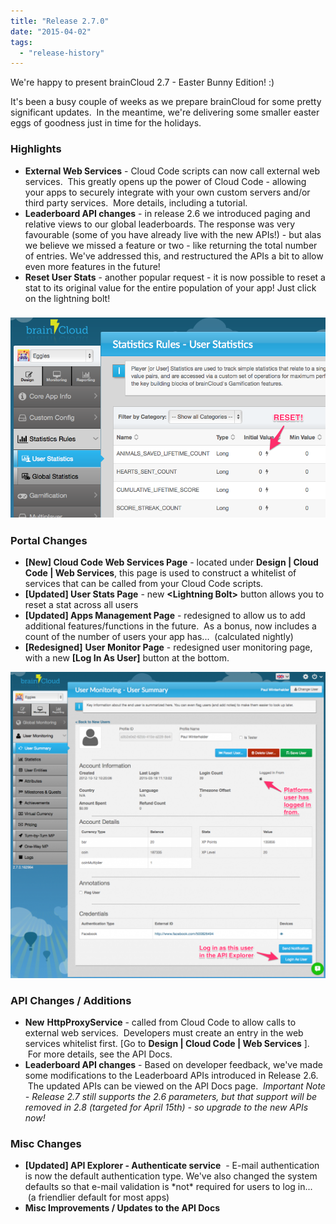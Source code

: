 ```yaml
---
title: "Release 2.7.0"
date: "2015-04-02"
tags: 
  - "release-history"
---
```


We're happy to present brainCloud 2.7 - Easter Bunny Edition! :)

It's been a busy couple of weeks as we prepare brainCloud for some pretty significant updates.  In the meantime, we're delivering some smaller easter eggs of goodness just in time for the holidays.

### Highlights

- **External Web Services** - Cloud Code scripts can now call external web services.  This greatly opens up the power of Cloud Code - allowing your apps to securely integrate with your own custom servers and/or third party services.  More details, including a tutorial.
- **Leaderboard API changes** - in release 2.6 we introduced paging and relative views to our global leaderboards. The response was very favourable (some of you have already live with the new APIs!) - but alas we believe we missed a feature or two - like returning the total number of entries. We've addressed this, and restructured the APIs a bit to allow even more features in the future!
- **Reset User Stats** - another popular request - it is now possible to reset a stat to its original value for the entire population of your app! Just click on the lightning bolt!

### ![Reset User Stat](images/Reset_User_Stat.png)

### Portal Changes

- **\[New\] Cloud Code Web Services Page** - located under **Design | Cloud Code | Web Services**, this page is used to construct a whitelist of services that can be called from your Cloud Code scripts.
- **\[Updated\] User Stats Page** - new **<Lightning Bolt\>** button allows you to reset a stat across all users
- **\[Updated\] Apps Management Page** - redesigned to allow us to add additional features/functions in the future.  As a bonus, now includes a count of the number of users your app has...  (calculated nightly)
- **\[Redesigned\]** **User Monitor Page** - redesigned user monitoring page, with a new **\[Log In As User\]** button at the bottom.

[![Updated User Summary Page](images/Updated_User_Summary_Page-1024x995.png)](/apidocs/wp-content/uploads/2015/04/Updated_User_Summary_Page.png)

### API Changes / Additions

- **New** **HttpProxyService** - called from Cloud Code to allow calls to external web services.  Developers must create an entry in the web services whitelist first. \[Go to **Design | Cloud Code | Web Services** \].  For more details, see the API Docs.
- **Leaderboard API changes** - Based on developer feedback, we've made some modifications to the Leaderboard APIs introduced in Release 2.6.  The updated APIs can be viewed on the API Docs page.  _Important Note - Release 2.7 still supports the 2.6 parameters, but that support will be removed in 2.8 (targeted for April 15th) - so upgrade to the new APIs now!_

### Misc Changes

- **\[Updated\] API Explorer - Authenticate service**  - E-mail authentication is now the default authentication type. We've also changed the system defaults so that e-mail validation is \*not\* required for users to log in...  (a friendlier default for most apps)
- **Misc Improvements / Updates to the API Docs**
